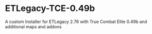 # ETLegacy-TCE-0.49b
A custom Installer for ETLegacy 2.76 with True Combat Elite 0.49b and additional maps and addons
